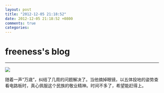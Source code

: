 ```yaml
---
layout: post
title: "2012-12-05 21:18:52"
date: 2012-12-05 21:18:52 +0800
comments: true
categories: 
---
```


# freeness's blog

----------

![](http://okqmqrbgo.bkt.clouddn.com/201212052118521.jpg)

>
随着一声“万歳”，纠结了几周的问题解决了。当他摘掉眼镜，以五体投地的姿势查看电路板时，真心佩服这个民族的敬业精神。时间不多了，希望能赶得上。